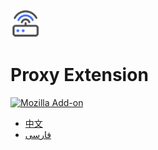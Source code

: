 ![Icon](icons/border-48.png)

#  Proxy Extension

[![Mozilla Add-on](https://img.shields.io/amo/v/proxyextension.svg)](https://addons.mozilla.org/en-US/firefox/addon/proxyextension/)

- [中文](docs/README-CN.md)
- [فارسی](docs/README-FA.md)
